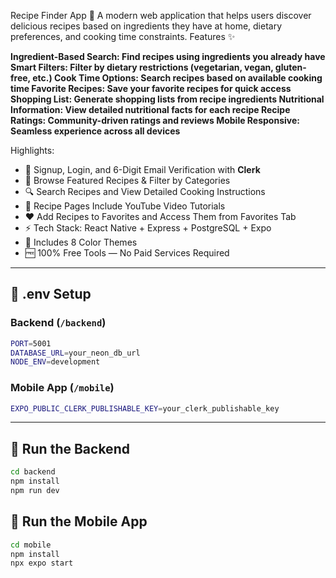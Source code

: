 Recipe Finder App 🍳
A modern web application that helps users discover delicious recipes based on ingredients they have at home, dietary preferences, and cooking time constraints.
Features ✨

**Ingredient-Based Search: Find recipes using ingredients you already have
Smart Filters: Filter by dietary restrictions (vegetarian, vegan, gluten-free, etc.)
Cook Time Options: Search recipes based on available cooking time
Favorite Recipes: Save your favorite recipes for quick access
Shopping List: Generate shopping lists from recipe ingredients
Nutritional Information: View detailed nutritional facts for each recipe
Recipe Ratings: Community-driven ratings and reviews
Mobile Responsive: Seamless experience across all devices**





Highlights:

- 🔐 Signup, Login, and 6-Digit Email Verification with **Clerk**
- 🍳 Browse Featured Recipes & Filter by Categories
- 🔍 Search Recipes and View Detailed Cooking Instructions
- 🎥 Recipe Pages Include YouTube Video Tutorials
- ❤️ Add Recipes to Favorites and Access Them from Favorites Tab
- ⚡ Tech Stack: React Native + Express + PostgreSQL + Expo
- 🌈 Includes 8 Color Themes
- 🆓 100% Free Tools — No Paid Services Required

---

## 🧪 .env Setup

### Backend (`/backend`)

```bash
PORT=5001
DATABASE_URL=your_neon_db_url
NODE_ENV=development
```

### Mobile App (`/mobile`)

```bash
EXPO_PUBLIC_CLERK_PUBLISHABLE_KEY=your_clerk_publishable_key
```

---

## 🔧 Run the Backend

```bash
cd backend
npm install
npm run dev
```

## 📱 Run the Mobile App

```bash
cd mobile
npm install
npx expo start
```